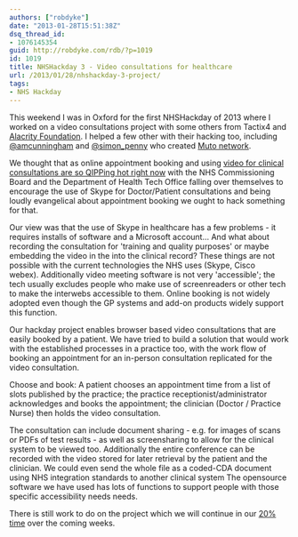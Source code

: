 ```yaml
---
authors: ["robdyke"]
date: "2013-01-28T15:51:38Z"
dsq_thread_id:
- 1076145354
guid: http://robdyke.com/rdb/?p=1019
id: 1019
title: NHSHackday 3 - Video consultations for healthcare
url: /2013/01/28/nhshackday-3-project/
tags:
- NHS Hackday
---
```

This weekend I was in Oxford for the first NHSHackday of 2013 where I worked on a video consultations project with some others from Tactix4 and [Alacrity Foundation](http://alacrityfoundation.co.uk/). I helped a few other with their hacking too, including [@amcunningham](https://twitter.com/amcunningham) and [@simon_penny](https://twitter.com/simon_penny) who created [Muto network](http://mutouk.org/).

We thought that as online appointment booking and using [video for clinical consultations are so QIPPing hot right now](http://www.connectingforhealth.nhs.uk/systemsandservices/qipp/library/index_html#skype-remote-consultations) with the NHS Commissioning Board and the Department of Health Tech Office falling over themselves to encourage the use of Skype for Doctor/Patient consultations and being loudly evangelical about appointment booking we ought to hack something for that.

Our view was that the use of Skype in healthcare has a few problems - it requires installs of software and a Microsoft account... And what about recording the consultation for 'training and quality purposes' or maybe embedding the video in the into the clinical record? These things are not possible with the current technologies the NHS uses (Skype, Cisco webex). Additionally video meeting software is not very 'accessible'; the tech usually excludes people who make use of screenreaders or other tech to make the interwebs accessible to them. Online booking is not widely adopted even though the GP systems and add-on products widely support this function.

Our hackday project enables browser based video consultations that are easily booked by a patient. We have tried to build a solution that would work with the established processes in a practice too, with the work flow of booking an appointment for an in-person consultation replicated for the video consultation.

<!-- iframe plugin v.3.0 wordpress.org/plugins/iframe/ -->

Choose and book: A patient chooses an appointment time from a list of slots published by the practice; the practice receptionist/administrator acknowledges and books the appointment; the clinician (Doctor / Practice Nurse) then holds the video consultation.

The consultation can include document sharing - e.g. for images of scans or PDFs of test results - as well as screensharing to allow for the clinical system to be viewed too. Additionally the entire conference can be recorded with the video stored for later retrieval by the patient and the clinician. We could even send the whole file as a coded-CDA document using NHS integration standards to another clinical system The opensource software we have used has lots of functions to support people with those specific accessibility needs needs.

There is still work to do on the project which we will continue in our [20% time](http://dilbert.com/strips/comic/2011-12-19/) over the coming weeks.